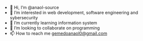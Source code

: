 - 👋 Hi, I’m @anaol-source
- 👀 I’m interested in web development, software engineering and sybersecurity 
- 🌱 I’m currently learning information system 
- 💞️ I’m looking to collaborate on programming 
- 📫 How to reach me gemedoanaol0@gmail.com

<!---
anaol-source/anaol-source is a ✨ special ✨ repository because its `README.md` (this file) appears on your GitHub profile.
You can click the Preview link to take a look at your changes.
--->
